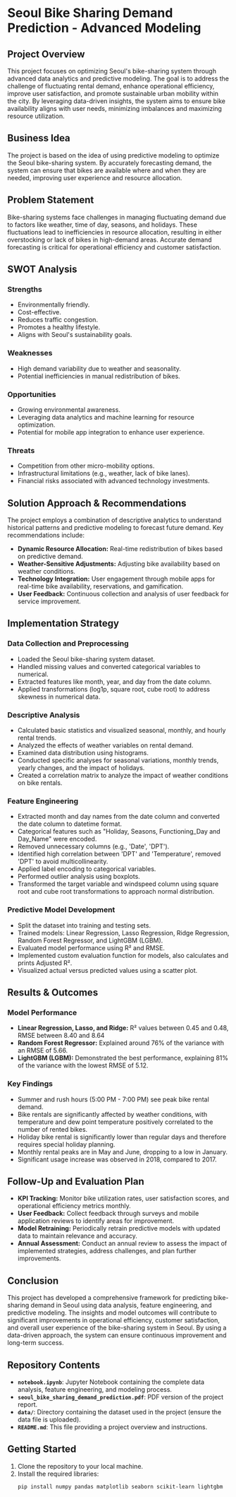 # Seoul Bike Sharing Demand Prediction - Advanced Modeling

## Project Overview

This project focuses on optimizing Seoul's bike-sharing system through advanced data analytics and predictive modeling. The goal is to address the challenge of fluctuating rental demand, enhance operational efficiency, improve user satisfaction, and promote sustainable urban mobility within the city. By leveraging data-driven insights, the system aims to ensure bike availability aligns with user needs, minimizing imbalances and maximizing resource utilization.

## Business Idea

The project is based on the idea of using predictive modeling to optimize the Seoul bike-sharing system. By accurately forecasting demand, the system can ensure that bikes are available where and when they are needed, improving user experience and resource allocation.

## Problem Statement

Bike-sharing systems face challenges in managing fluctuating demand due to factors like weather, time of day, seasons, and holidays. These fluctuations lead to inefficiencies in resource allocation, resulting in either overstocking or lack of bikes in high-demand areas. Accurate demand forecasting is critical for operational efficiency and customer satisfaction.

## SWOT Analysis

### Strengths
- Environmentally friendly.
- Cost-effective.
- Reduces traffic congestion.
- Promotes a healthy lifestyle.
- Aligns with Seoul's sustainability goals.

### Weaknesses
- High demand variability due to weather and seasonality.
- Potential inefficiencies in manual redistribution of bikes.

### Opportunities
- Growing environmental awareness.
- Leveraging data analytics and machine learning for resource optimization.
- Potential for mobile app integration to enhance user experience.

### Threats
- Competition from other micro-mobility options.
- Infrastructural limitations (e.g., weather, lack of bike lanes).
- Financial risks associated with advanced technology investments.

## Solution Approach & Recommendations

The project employs a combination of descriptive analytics to understand historical patterns and predictive modeling to forecast future demand. Key recommendations include:

- **Dynamic Resource Allocation:** Real-time redistribution of bikes based on predictive demand.
- **Weather-Sensitive Adjustments:** Adjusting bike availability based on weather conditions.
- **Technology Integration:** User engagement through mobile apps for real-time bike availability, reservations, and gamification.
- **User Feedback:** Continuous collection and analysis of user feedback for service improvement.

## Implementation Strategy

### Data Collection and Preprocessing
- Loaded the Seoul bike-sharing system dataset.
- Handled missing values and converted categorical variables to numerical.
- Extracted features like month, year, and day from the date column.
- Applied transformations (log1p, square root, cube root) to address skewness in numerical data.

### Descriptive Analysis
- Calculated basic statistics and visualized seasonal, monthly, and hourly rental trends.
- Analyzed the effects of weather variables on rental demand.
- Examined data distribution using histograms.
- Conducted specific analyses for seasonal variations, monthly trends, yearly changes, and the impact of holidays.
- Created a correlation matrix to analyze the impact of weather conditions on bike rentals.

### Feature Engineering
- Extracted month and day names from the date column and converted the date column to datetime format.
- Categorical features such as "Holiday, Seasons, Functioning_Day and Day_Name" were encoded.
- Removed unnecessary columns (e.g., 'Date', 'DPT').
- Identified high correlation between 'DPT' and 'Temperature', removed 'DPT' to avoid multicollinearity.
- Applied label encoding to categorical variables.
- Performed outlier analysis using boxplots.
- Transformed the target variable and windspeed column using square root and cube root transformations to approach normal distribution.

### Predictive Model Development
- Split the dataset into training and testing sets.
- Trained models: Linear Regression, Lasso Regression, Ridge Regression, Random Forest Regressor, and LightGBM (LGBM).
- Evaluated model performance using R² and RMSE.
- Implemented custom evaluation function for models, also calculates and prints Adjusted R².
- Visualized actual versus predicted values using a scatter plot.

## Results & Outcomes

### Model Performance
- **Linear Regression, Lasso, and Ridge:** R² values between 0.45 and 0.48, RMSE between 8.40 and 8.64
- **Random Forest Regressor:** Explained around 76% of the variance with an RMSE of 5.66.
- **LightGBM (LGBM):** Demonstrated the best performance, explaining 81% of the variance with the lowest RMSE of 5.12.

### Key Findings
- Summer and rush hours (5:00 PM - 7:00 PM) see peak bike rental demand.
- Bike rentals are significantly affected by weather conditions, with temperature and dew point temperature positively correlated to the number of rented bikes.
- Holiday bike rental is significantly lower than regular days and therefore requires special holiday planning.
- Monthly rental peaks are in May and June, dropping to a low in January.
- Significant usage increase was observed in 2018, compared to 2017.

## Follow-Up and Evaluation Plan

- **KPI Tracking:** Monitor bike utilization rates, user satisfaction scores, and operational efficiency metrics monthly.
- **User Feedback:** Collect feedback through surveys and mobile application reviews to identify areas for improvement.
- **Model Retraining:** Periodically retrain predictive models with updated data to maintain relevance and accuracy.
- **Annual Assessment:** Conduct an annual review to assess the impact of implemented strategies, address challenges, and plan further improvements.

## Conclusion

This project has developed a comprehensive framework for predicting bike-sharing demand in Seoul using data analysis, feature engineering, and predictive modeling. The insights and model outcomes will contribute to significant improvements in operational efficiency, customer satisfaction, and overall user experience of the bike-sharing system in Seoul. By using a data-driven approach, the system can ensure continuous improvement and long-term success.

## Repository Contents

- **`notebook.ipynb`**: Jupyter Notebook containing the complete data analysis, feature engineering, and modeling process.
- **`seoul_bike_sharing_demand_prediction.pdf`**: PDF version of the project report.
- **`data/`**: Directory containing the dataset used in the project (ensure the data file is uploaded).
- **`README.md`**: This file providing a project overview and instructions.

## Getting Started

1. Clone the repository to your local machine.
2. Install the required libraries:
   ```bash
   pip install numpy pandas matplotlib seaborn scikit-learn lightgbm

